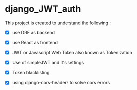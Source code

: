 # django_JWT_auth

This project is created to understand the following : 
 - [x]  use DRF as backend
 - [x]  use React as frontend
 - [x]  JWT or Javascript Web Token also known as Tokenization
 - [x]  Use of simpleJWT and it's settings
 - [x]  Token blacklisting
 - [x]  using django-cors-headers to solve cors errors
  
